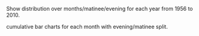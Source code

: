 Show distribution over months/matinee/evening for each year from 1956 to 2010. 

cumulative bar charts for each month with evening/matinee split.